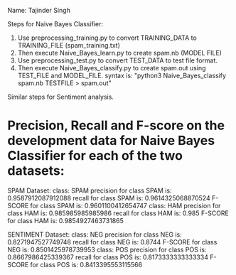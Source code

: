 Name: Tajinder Singh

Steps for Naive Bayes Classifier:
1. Use preprocessing_training.py to convert TRAINING_DATA to TRAINING_FILE (spam_training.txt)
2. Then execute Naive_Bayes_learn.py to create spam.nb (MODEL FILE)
3. Use preprocessing_test.py to convert TEST_DATA to test file format.
4. Then execute Naive_Bayes_classify.py to create spam.out using TEST_FILE and MODEL_FILE. syntax is:
     "python3 Naive_Bayes_classify spam.nb TESTFILE > spam.out"

Similar steps for Sentiment analysis.


# Precision, Recall and F-score on the development data for Naive Bayes Classifier for each of the two datasets:

SPAM Dataset:
class: SPAM
precision for class SPAM  is: 0.9587912087912088
recall for class SPAM  is: 0.9614325068870524
F-SCORE for class SPAM  is: 0.9601100412654747
class: HAM
precision for class HAM  is: 0.985985985985986
recall for class HAM  is: 0.985
F-SCORE for class HAM  is: 0.9854927463731865


SENTIMENT Dataset:
class: NEG
precision for class NEG  is: 0.8271947527749748
recall for class NEG  is: 0.8744
F-SCORE for class NEG  is: 0.8501425978739953
class: POS
precision for class POS  is: 0.8667986425339367
recall for class POS  is: 0.8173333333333334
F-SCORE for class POS  is: 0.8413395553115566